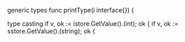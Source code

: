 
generic types
func printType(i interface{}) {

type casting
if v, ok := istore.GetValue().(int); ok {
if v, ok := sstore.GetValue().(string); ok {
